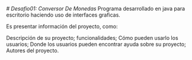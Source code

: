 <em># Desafio01: Conversor De Monedas</em>
Programa desarrollado en java para escritorio haciendo uso de interfaces graficas.

Es presentar información del proyecto, como:

Descripción de su proyecto;
funcionalidades;
Cómo pueden usarlo los usuarios;
Donde los usuarios pueden encontrar ayuda sobre su proyecto;
Autores del proyecto.










